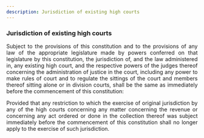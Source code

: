 ```yaml
---
description: Jurisdiction of existing high courts
---
```


### Jurisdiction of existing high courts
<div style="text-align: justify">

Subject to the provisions of this constitution and to the provisions of any law of the appropriate legislature made by powers conferred on that legislature by this constitution, the jurisdiction of, and the law administered in, any existing high court, and the respective powers of the judges thereof concerning the administration of justice in the court, including any power to make rules of court and to regulate the sittings of the court and members thereof sitting alone or in division courts, shall be the same as immediately before the commencement of this constitution:
</p>

Provided that any restriction to which the exercise of original jurisdiction by any of the high courts concerning any matter concerning the revenue or concerning any act ordered or done in the collection thereof was subject immediately before the commencement of this constitution shall no longer apply to the exercise of such jurisdiction.
